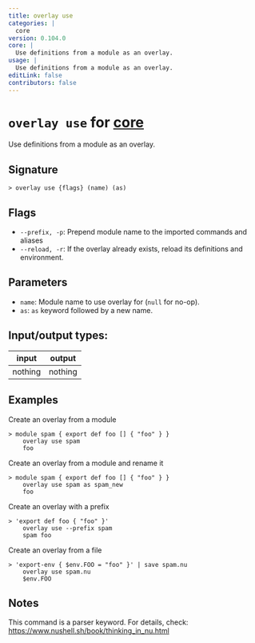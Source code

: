 ```yaml
---
title: overlay use
categories: |
  core
version: 0.104.0
core: |
  Use definitions from a module as an overlay.
usage: |
  Use definitions from a module as an overlay.
editLink: false
contributors: false
---
```

<!-- This file is automatically generated. Please edit the command in https://github.com/nushell/nushell instead. -->

# `overlay use` for [core](/commands/categories/core.md)

<div class='command-title'>Use definitions from a module as an overlay.</div>

## Signature

```> overlay use {flags} (name) (as)```

## Flags

 -  `--prefix, -p`: Prepend module name to the imported commands and aliases
 -  `--reload, -r`: If the overlay already exists, reload its definitions and environment.

## Parameters

 -  `name`: Module name to use overlay for (`null` for no-op).
 -  `as`: `as` keyword followed by a new name.


## Input/output types:

| input   | output  |
| ------- | ------- |
| nothing | nothing |
## Examples

Create an overlay from a module
```nu
> module spam { export def foo [] { "foo" } }
    overlay use spam
    foo

```

Create an overlay from a module and rename it
```nu
> module spam { export def foo [] { "foo" } }
    overlay use spam as spam_new
    foo

```

Create an overlay with a prefix
```nu
> 'export def foo { "foo" }'
    overlay use --prefix spam
    spam foo

```

Create an overlay from a file
```nu
> 'export-env { $env.FOO = "foo" }' | save spam.nu
    overlay use spam.nu
    $env.FOO

```

## Notes
This command is a parser keyword. For details, check:
  https://www.nushell.sh/book/thinking_in_nu.html